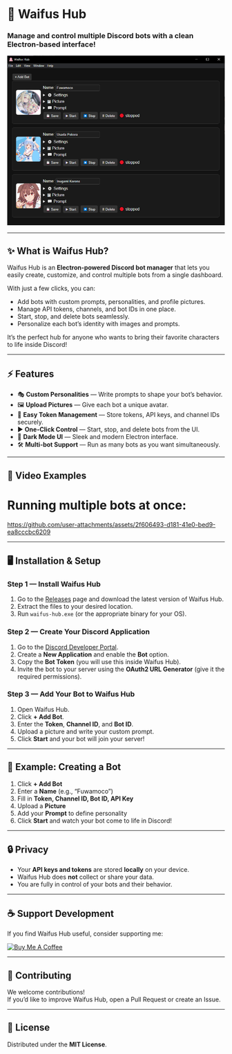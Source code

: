 # 🌸 Waifus Hub

### **Manage and control multiple Discord bots with a clean Electron-based interface!**

![screenshot](https://github.com/Virgulas/waifus-hub/blob/main/assets/waifus%20hub%20screenshot.png) <!-- Replace with your screenshot link -->

---

## ✨ What is Waifus Hub?

Waifus Hub is an **Electron-powered Discord bot manager** that lets you easily create, customize, and control multiple bots from a single dashboard.

With just a few clicks, you can:

- Add bots with custom prompts, personalities, and profile pictures.
- Manage API tokens, channels, and bot IDs in one place.
- Start, stop, and delete bots seamlessly.
- Personalize each bot’s identity with images and prompts.

It’s the perfect hub for anyone who wants to bring their favorite characters to life inside Discord!

---

## ⚡ Features

- 🎭 **Custom Personalities** — Write prompts to shape your bot’s behavior.
- 🖼️ **Upload Pictures** — Give each bot a unique avatar.
- 🔑 **Easy Token Management** — Store tokens, API keys, and channel IDs securely.
- ▶️ **One-Click Control** — Start, stop, and delete bots from the UI.
- 🖤 **Dark Mode UI** — Sleek and modern Electron interface.
- 🛠️ **Multi-bot Support** — Run as many bots as you want simultaneously.

---

## 🎥 Video Examples

# Running multiple bots at once:

https://github.com/user-attachments/assets/2f606493-d181-41e0-bed9-ea8cccbc6209

---

## 🖥️ Installation & Setup

### **Step 1 — Install Waifus Hub**

1. Go to the [Releases](https://github.com/your-repo/releases) page and download the latest version of Waifus Hub.
2. Extract the files to your desired location.
3. Run `waifus-hub.exe` (or the appropriate binary for your OS).

### **Step 2 — Create Your Discord Application**

1. Go to the [Discord Developer Portal](https://discord.com/developers/applications).
2. Create a **New Application** and enable the **Bot** option.
3. Copy the **Bot Token** (you will use this inside Waifus Hub).
4. Invite the bot to your server using the **OAuth2 URL Generator** (give it the required permissions).

### **Step 3 — Add Your Bot to Waifus Hub**

1. Open Waifus Hub.
2. Click **+ Add Bot**.
3. Enter the **Token**, **Channel ID**, and **Bot ID**.
4. Upload a picture and write your custom prompt.
5. Click **Start** and your bot will join your server!

---

## 👀 Example: Creating a Bot

1. Click **+ Add Bot**
2. Enter a **Name** (e.g., “Fuwamoco”)
3. Fill in **Token, Channel ID, Bot ID, API Key**
4. Upload a **Picture**
5. Add your **Prompt** to define personality
6. Click **Start** and watch your bot come to life in Discord!

---

## 🔒 Privacy

- Your **API keys and tokens** are stored **locally** on your device.
- Waifus Hub does **not** collect or share your data.
- You are fully in control of your bots and their behavior.

---

## ☕ Support Development

If you find Waifus Hub useful, consider supporting me:

<a href="https://www.buymeacoffee.com/yourusername" target="_blank"><img src="https://cdn.buymeacoffee.com/buttons/v2/default-yellow.png" alt="Buy Me A Coffee" style="height: 60px !important;width: 217px !important;" ></a>

---

## 🤝 Contributing

We welcome contributions!  
If you’d like to improve Waifus Hub, open a Pull Request or create an Issue.

---

## 📜 License

Distributed under the **MIT License**.
